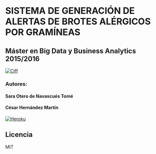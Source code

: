 # SISTEMA DE GENERACIÓN DE ALERTAS DE BROTES ALÉRGICOS POR GRAMÍNEAS
## Máster en Big Data y Business Analytics 2015/2016
[![Ciff](https://scontent-mad1-1.xx.fbcdn.net/v/t1.0-1/c1.0.160.160/p160x160/11406897_1017387538272638_2050513805961277289_n.jpg?oh=e617adb8805fbe4d4808456cccd83dc6&oe=586AA732)](http://www.ciff.net/)


### Autores:
#### Sara Otero de Navascués Tomé
#### César Hernández Martín

[![Heroku](https://www.herokucdn.com/deploy/button.png)](http://gramineas-madrid.herokuapp.com/)

Licencia
----

MIT
